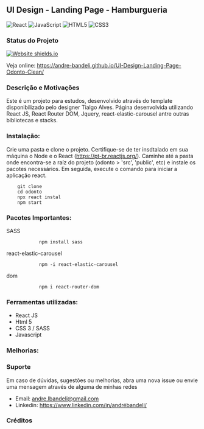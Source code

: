 ## UI Design - Landing Page - Hamburgueria

![React](https://img.shields.io/badge/react-%2320232a.svg?style=for-the-badge&logo=react&logoColor=%2361DAFB)
![JavaScript](https://img.shields.io/badge/javascript-%23323330.svg?style=for-the-badge&logo=javascript&logoColor=%23F7DF1E)
![HTML5](https://img.shields.io/badge/html5-%23E34F26.svg?style=for-the-badge&logo=html5&logoColor=white)
![CSS3](https://img.shields.io/badge/css3-%231572B6.svg?style=for-the-badge&logo=css3&logoColor=white)


### Status do Projeto

[![Website shields.io](https://img.shields.io/website-up-down-green-red/http/shields.io.svg)](http://shields.io/)

Veja online: https://andre-bandeli.github.io/UI-Design-Landing-Page-Odonto-Clean/



### Descrição e Motivações

Este é um projeto para estudos, desenvolvido através do template disponibilizado pelo designer Tialgo Alves. Página desenvolvida utilizando React JS, React Router DOM, Jquery, react-elastic-carousel antre outras bibliotecas e stacks.



### Instalação:


Crie uma pasta e clone o projeto. Certifique-se de ter insdtalado em sua máquina o Node e o React (https://pt-br.reactjs.org/).
Caminhe até a pasta onde encontra-se a raíz do projeto (odonto > 'src', 'public', etc) e instale os pacotes necessários. Em seguida, execute o comando para iniciar a aplicação react.

        git clone 
        cd odonto
        npx react instal
        npm start
        


### Pacotes Importantes:

SASS

                npm install sass

react-elastic-carousel

                npm -i react-elastic-carousel

dom

                npm i react-router-dom

### Ferramentas utilizadas:

- React JS
- Html 5 
- CSS 3 / SASS
- Javascript


### Melhorias:


### Suporte

Em caso de dúvidas, sugestões ou melhorias, abra uma nova issue ou envie uma mensagem através de alguma de minhas redes

- Email: andre.lbandeli@gmail.com
- Linkedin: https://www.linkedin.com/in/andrébandeli/


### Créditos

